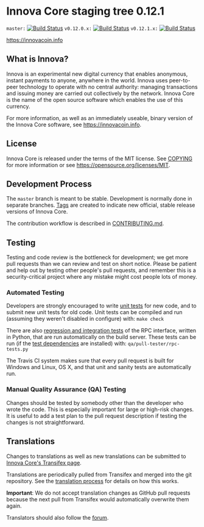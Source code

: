 Innova Core staging tree 0.12.1
===============================

`master:` [![Build Status](https://travis-ci.org/innovacoin/innova.svg?branch=master)](https://travis-ci.org/innovacoin/innova) `v0.12.0.x:` [![Build Status](https://travis-ci.org/innovacoin/innova.svg?branch=v0.12.0.x)](https://travis-ci.org/innovacoin/innova/branches) `v0.12.1.x:` [![Build Status](https://travis-ci.org/innovacoin/innova.svg?branch=v0.12.1.x)](https://travis-ci.org/innovacoin/innova/branches)

https://innovacoin.info


What is Innova?
----------------

Innova is an experimental new digital currency that enables anonymous, instant
payments to anyone, anywhere in the world. Innova uses peer-to-peer technology
to operate with no central authority: managing transactions and issuing money
are carried out collectively by the network. Innova Core is the name of the open
source software which enables the use of this currency.

For more information, as well as an immediately useable, binary version of
the Innova Core software, see https://innovacoin.info.


License
-------

Innova Core is released under the terms of the MIT license. See [COPYING](COPYING) for more
information or see https://opensource.org/licenses/MIT.

Development Process
-------------------

The `master` branch is meant to be stable. Development is normally done in separate branches.
[Tags](https://github.com/innovacoin/innova/tags) are created to indicate new official,
stable release versions of Innova Core.

The contribution workflow is described in [CONTRIBUTING.md](CONTRIBUTING.md).

Testing
-------

Testing and code review is the bottleneck for development; we get more pull
requests than we can review and test on short notice. Please be patient and help out by testing
other people's pull requests, and remember this is a security-critical project where any mistake might cost people
lots of money.

### Automated Testing

Developers are strongly encouraged to write [unit tests](/doc/unit-tests.md) for new code, and to
submit new unit tests for old code. Unit tests can be compiled and run
(assuming they weren't disabled in configure) with: `make check`

There are also [regression and integration tests](/qa) of the RPC interface, written
in Python, that are run automatically on the build server.
These tests can be run (if the [test dependencies](/qa) are installed) with: `qa/pull-tester/rpc-tests.py`

The Travis CI system makes sure that every pull request is built for Windows
and Linux, OS X, and that unit and sanity tests are automatically run.

### Manual Quality Assurance (QA) Testing

Changes should be tested by somebody other than the developer who wrote the
code. This is especially important for large or high-risk changes. It is useful
to add a test plan to the pull request description if testing the changes is
not straightforward.

Translations
------------

Changes to translations as well as new translations can be submitted to
[Innova Core's Transifex page](https://www.transifex.com/projects/p/innova/).

Translations are periodically pulled from Transifex and merged into the git repository. See the
[translation process](doc/translation_process.md) for details on how this works.

**Important**: We do not accept translation changes as GitHub pull requests because the next
pull from Transifex would automatically overwrite them again.

Translators should also follow the [forum](https://innovacoin.info/forum/topic/innova-worldwide-collaboration.88/).

